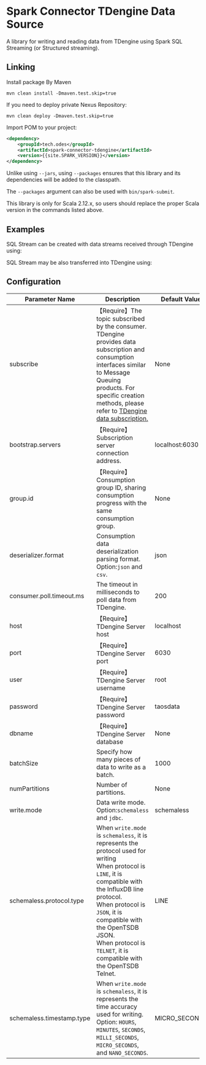 # Spark Connector TDengine Data Source

A library for writing and reading data from TDengine using Spark SQL Streaming (or Structured streaming).

## Linking

Install package By Maven

```shell
mvn clean install -Dmaven.test.skip=true
```

If you need to deploy private Nexus Repository:

```shell
mvn clean deploy -Dmaven.test.skip=true
```

Import POM to your project:

```xml
<dependency>
    <groupId>tech.odes</groupId>
    <artifactId>spark-connector-tdengine</artifactId>
    <version>{{site.SPARK_VERSION}}</version>
</dependency>
```

Unlike using `--jars`, using `--packages` ensures that this library and its dependencies will be added to the classpath.

The `--packages` argument can also be used with `bin/spark-submit`.

This library is only for Scala 2.12.x, so users should replace the proper Scala version in the commands listed above.

## Examples

SQL Stream can be created with data streams received through TDengine using:

SQL Stream may be also transferred into TDengine using:

## Configuration 


| Parameter Name            | Description                                                  | Default Value  | Read | Write |
| ------------------------- | ------------------------------------------------------------ | -------------- | ---- | ----- |
| subscribe                 | 【Require】The topic subscribed by the consumer.<br/>TDengine provides data subscription and consumption interfaces similar to Message Queuing products. For specific creation methods, please refer to [TDengine data subscription.](https://docs.taosdata.com/taos-sql/tmq/) | None           | ✅    |       |
| bootstrap.servers         | 【Require】Subscription server connection address.           | localhost:6030 | ✅    |       |
| group.id                  | 【Require】Consumption group ID, sharing consumption progress with the same consumption group. | None           | ✅    |       |
| deserializer.format       | Consumption data deserialization parsing format. Option:`json` and `csv`. | json           | ✅    |       |
| consumer.poll.timeout.ms  | The timeout in milliseconds to poll data from TDengine.      | 200            | ✅    |       |
| host                      | 【Require】TDengine Server host                              | localhost      |      | ✅     |
| port                      | 【Require】TDengine Server port                              | 6030           |      | ✅     |
| user                      | 【Require】TDengine Server username                          | root           |      | ✅     |
| password                  | 【Require】TDengine Server password                          | taosdata       |      | ✅     |
| dbname                    | 【Require】TDengine Server database                          | None           |      | ✅     |
| batchSize                 | Specify how many pieces of data to write as a batch.         | 1000           |      | ✅     |
| numPartitions             | Number of partitions.                                        | None           |      | ✅     |
| write.mode                | Data write mode. Option:`schemaless` and `jdbc`.             | schemaless     |      | ✅     |
| schemaless.protocol.type  | When `write.mode` is `schemaless`, it is represents the protocol used for writing <br/>When protocol is `LINE`, it is compatible with the InfluxDB line protocol.<br/>When protocol is `JSON`, it is compatible with the OpenTSDB JSON.<br/>When protocol is `TELNET`, it is compatible with the OpenTSDB Telnet. | LINE           |      | ✅     |
| schemaless.timestamp.type | When `write.mode` is `schemaless`, it is represents the time accuracy used for writing. <br/>Option: `HOURS`, `MINUTES`, `SECONDS`, `MILLI_SECONDS`, `MICRO_SECONDS`, and `NANO_SECONDS`. | MICRO_SECONDS  |      | ✅     |

### 
